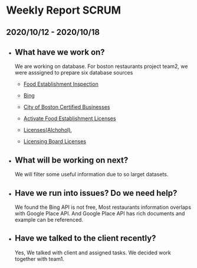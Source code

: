 # Weekly Report SCRUM 

## 2020/10/12 - 2020/10/18
- ## What have we work on?
    
    We are working on database. For boston restaurants project team2, we were asssigned to prepare six database sources 
     
    - [Food Establishment Inspection](https://data.boston.gov/dataset/food-establishment-inspections)
    - [Bing](https://azure.microsoft.com/en-us/services/cognitive-services/bing-web-search-api/)
    - [City of Boston Certified Businesses](https://www.yelp.com/developers/documentation/v3/event)
    
    - [Activate Food Establishment Licenses](https://data.boston.gov/dataset/active-food-establishment-licenses)
    - [Licenses(Alchohol)](https://data.boston.gov/dataset/liquor-licenses), 
    - [Licensing Board Licenses](https://data.boston.gov/dataset/licensing-board-licenses) 

- ## What will be working on next? 

    We will filter some useful information due to so larget datasets. 

- ## Have we run into issues? Do we need help?

    We found the Bing API is not free, Most restaurants information overlaps with Google Place API. And Google Place API has rich documents and example can be referenced.

    
- ## Have we talked to the client recently? 
    Yes, We talked with client and  assigned tasks. We decided work together with team1. 
